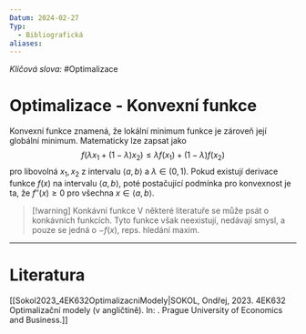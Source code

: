 ```yaml
---
Datum: 2024-02-27
Typ:
  - Bibliografická
aliases:
---
```

*Klíčová slova:* #Optimalizace 
# Optimalizace - Konvexní funkce
Konvexní funkce znamená, že lokální minimum funkce je zároveň její globální minimum. Matematicky lze zapsat jako
$$
f(\lambda x_1 + (1 - \lambda)x_2) \leq \lambda f(x_1) + (1 - \lambda)f(x_2)
$$
pro libovolná $x_1, x_2$ z intervalu $\langle a, b \rangle$ a $\lambda \in (0, 1)$.
Pokud existují derivace funkce $f(x)$ na intervalu $\langle a, b \rangle$, poté postačující podmínka pro konvexnost je ta, že $f''(x) \geq 0$ pro všechna $x \in \langle a, b \rangle$.

> [!warning] Konkávní funkce
> V některé literatuře se může psát o konkávních funkcích. Tyto funkce však neexistují, nedávají smysl, a pouze se jedná o $-f(x)$, reps. hledání maxim.

- - -
# Literatura
[[Sokol2023_4EK632OptimalizacniModely|SOKOL, Ondřej, 2023. 4EK632 Optimalizační modely (v angličtině). In: . Prague University of Economics and Business.]]

